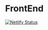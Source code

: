 # FrontEnd
[![Netlify Status](https://api.netlify.com/api/v1/badges/2937dd01-8644-41c5-9448-8f5904fdcafc/deploy-status)](https://app.netlify.com/sites/rfl/deploys)